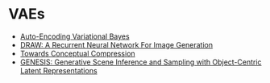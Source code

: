 # VAEs

* [Auto-Encoding Variational Bayes](https://arxiv.org/abs/1312.6114)
* [DRAW: A Recurrent Neural Network For Image Generation](https://arxiv.org/abs/1502.04623)
* [Towards Conceptual Compression](https://arxiv.org/abs/1604.08772)
* [GENESIS: Generative Scene Inference and Sampling with Object-Centric Latent Representations](https://arxiv.org/abs/1907.13052)
